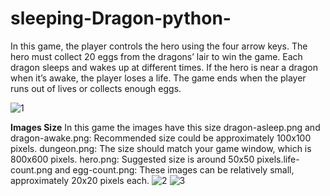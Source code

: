 # sleeping-Dragon-python-
In this game, the player controls the hero using the four arrow keys. The hero must collect 20 eggs from the dragons’ lair to win the game. Each dragon sleeps and wakes up at different times. If the hero is near a dragon when it’s awake, the player loses a life. The game ends when the player runs out of lives or collects enough eggs.


![1](https://github.com/surajgojanur/sleeping-Dragon-python-/assets/85693124/399ce795-6b8b-4fb0-9489-33d331600350)

**Images Size**
In this game the images have this size dragon-asleep.png and dragon-awake.png: Recommended size could be approximately 100x100 pixels.
dungeon.png: The size should match your game window, which is 800x600 pixels.
hero.png: Suggested size is around 50x50 pixels.life-count.png and egg-count.png: These images can be relatively small, approximately 20x20 pixels each.
![2](https://github.com/surajgojanur/sleeping-Dragon-python-/assets/85693124/c2f71199-1140-4785-ba9c-82e72d08c99a)
![3](https://github.com/surajgojanur/sleeping-Dragon-python-/assets/85693124/05ccee1e-e85f-475e-90fd-677ae90b6067)
